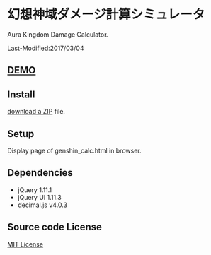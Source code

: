 # 幻想神域ダメージ計算シミュレータ
Aura Kingdom Damage Calculator.

Last-Modified:2017/03/04

## [DEMO](https://umyuu.github.io/GenshinCalculator/genshin_calc.html)

## Install
[download a ZIP](https://github.com/umyuu/GenshinCalculator/archive/master.zip) file.

## Setup
Display page of genshin_calc.html in browser.

## Dependencies
- jQuery 1.11.1
- jQuery UI 1.11.3
- decimal.js v4.0.3

## Source code License
[MIT License](LICENSE)
